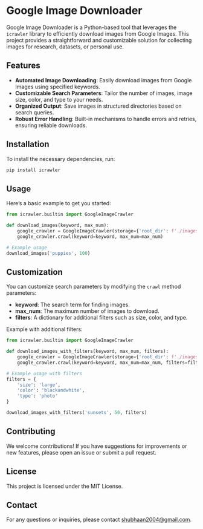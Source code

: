 # Google Image Downloader

Google Image Downloader is a Python-based tool that leverages the `icrawler` library to efficiently download images from Google Images. This project provides a straightforward and customizable solution for collecting images for research, datasets, or personal use.

## Features

- **Automated Image Downloading**: Easily download images from Google Images using specified keywords.
- **Customizable Search Parameters**: Tailor the number of images, image size, color, and type to your needs.
- **Organized Output**: Save images in structured directories based on search queries.
- **Robust Error Handling**: Built-in mechanisms to handle errors and retries, ensuring reliable downloads.

## Installation

To install the necessary dependencies, run:

```bash
pip install icrawler
```


## Usage

Here’s a basic example to get you started:

```python
from icrawler.builtin import GoogleImageCrawler

def download_images(keyword, max_num):
    google_crawler = GoogleImageCrawler(storage={'root_dir': f'./images/{keyword}'})
    google_crawler.crawl(keyword=keyword, max_num=max_num)

# Example usage
download_images('puppies', 100)
```
## Customization

You can customize search parameters by modifying the `crawl` method parameters:

- **keyword**: The search term for finding images.
- **max_num**: The maximum number of images to download.
- **filters**: A dictionary for additional filters such as size, color, and type.

Example with additional filters:

```python
from icrawler.builtin import GoogleImageCrawler

def download_images_with_filters(keyword, max_num, filters):
    google_crawler = GoogleImageCrawler(storage={'root_dir': f'./images/{keyword}'})
    google_crawler.crawl(keyword=keyword, max_num=max_num, filters=filters)

# Example usage with filters
filters = {
    'size': 'large',
    'color': 'blackandwhite',
    'type': 'photo'
}

download_images_with_filters('sunsets', 50, filters)
```
## Contributing

We welcome contributions! If you have suggestions for improvements or new features, please open an issue or submit a pull request.

## License

This project is licensed under the MIT License.

## Contact

For any questions or inquiries, please contact [shubhaan2004@gmail.com](mailto:shubhaan2004@gmail.com).
